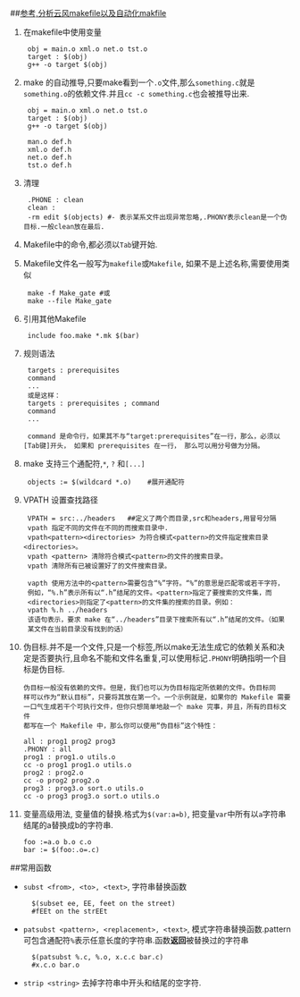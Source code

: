 ##[参考,分析云风makefile以及自动化makfile](http://www.cnblogs.com/thoryan/p/3630930.html)
1. 在makefile中使用变量

		obj = main.o xml.o net.o tst.o
		target : $(obj)
        g++ -o target $(obj)

2. make 的自动推导,只要make看到一个`.o`文件,那么`something.c`就是`something.o`的依赖文件.并且`cc -c something.c`也会被推导出来.

		obj = main.o xml.o net.o tst.o
		target : $(obj)
        g++ -o target $(obj)

		man.o def.h
		xml.o def.h
		net.o def.h
		tst.o def.h

3. 清理

		.PHONE : clean
		clean : 
		-rm edit $(objects) #- 表示某系文件出现异常忽略,.PHONY表示clean是一个伪目标.一般clean放在最后.

4. Makefile中的命令,都必须以`Tab`键开始.
5. Makefile文件名一般写为`makefile`或`Makefile`, 如果不是上述名称,需要使用类似

		make -f Make_gate #或
		make --file Make_gate

6. 引用其他Makefile

		include foo.make *.mk $(bar)

7. 规则语法

		targets : prerequisites
		command
		...
		或是这样：
		targets : prerequisites ; command
		command
		...

		command 是命令行，如果其不与“target:prerequisites”在一行，那么，必须以[Tab键]开头， 如果和 prerequisites 在一行， 那么可以用分号做为分隔。

8. make 支持三个通配符,`*`, `?` 和`[...]`

		objects := $(wildcard *.o)    #展开通配符

9. VPATH 设置查找路径

		VPATH = src:../headers   ##定义了两个而目录,src和headers,用冒号分隔 
		vpath 指定不同的文件在不同的而搜索目录中.
		vpath<pattern><directories> 为符合模式<pattern>的文件指定搜索目录<directories>。  
		vpath <pattern> 清除符合模式<pattern>的文件的搜索目录。
		vpath 清除所有已被设置好了的文件搜索目录。

		vapth 使用方法中的<pattern>需要包含“%”字符。“%”的意思是匹配零或若干字符，
		例如，“%.h”表示所有以“.h”结尾的文件。<pattern>指定了要搜索的文件集，而
		<directories>则指定了<pattern>的文件集的搜索的目录。例如：
		vpath %.h ../headers
		该语句表示，要求 make 在“../headers”目录下搜索所有以“.h”结尾的文件。（如果
		某文件在当前目录没有找到的话）

10. 伪目标.并不是一个文件,只是一个标签,所以make无法生成它的依赖关系和决定是否要执行,且命名不能和文件名重复,可以使用标记`.PHONY`明确指明一个目标是伪目标.

		伪目标一般没有依赖的文件。但是，我们也可以为伪目标指定所依赖的文件。伪目标同
		样可以作为“默认目标”，只要将其放在第一个。一个示例就是，如果你的 Makefile 需要
		一口气生成若干个可执行文件，但你只想简单地敲一个 make 完事，并且，所有的目标文件
		都写在一个 Makefile 中，那么你可以使用“伪目标”这个特性：

		all : prog1 prog2 prog3
		.PHONY : all
		prog1 : prog1.o utils.o
		cc -o prog1 prog1.o utils.o
		prog2 : prog2.o
		cc -o prog2 prog2.o
		prog3 : prog3.o sort.o utils.o
		cc -o prog3 prog3.o sort.o utils.o
11. 变量高级用法, 变量值的替换.格式为`$(var:a=b)`, 把变量`var`中所有以`a`字符串结尾的a替换成b的字符串.

		foo :=a.o b.o c.o
		bar := $(foo:.o=.c)

##常用函数
- `subst <from>, <to>, <text>`, 字符串替换函数

		$(subset ee, EE, feet on the street)
		#fEEt on the strEEt

- `patsubst <pattern>, <replacement>, <text>`, 模式字符串替换函数.pattern可包含通配符`%`表示任意长度的字符串.函数**返回**被替换过的字符串

		$(patsubst %.c, %.o, x.c.c bar.c)
		#x.c.o bar.o

- `strip <string>` 去掉<string>字符串中开头和结尾的空字符.

